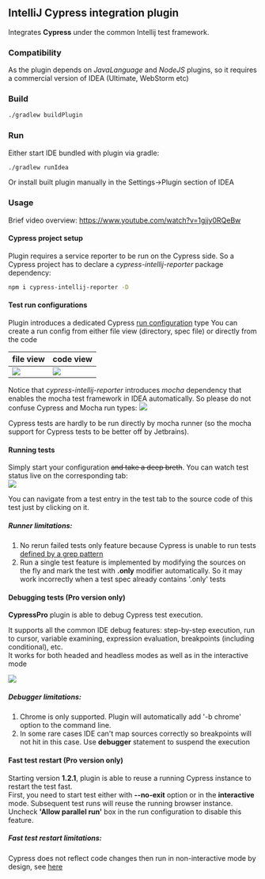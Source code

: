 ## IntelliJ Cypress integration plugin
Integrates <b>Cypress</b> under the common Intellij test framework.
### Compatibility
As the plugin depends on *JavaLanguage* and *NodeJS* plugins, so it requires a commercial version of IDEA (Ultimate, WebStorm etc) 
### Build
```bash
./gradlew buildPlugin
````
### Run
Either start IDE bundled with plugin via gradle:
```bash
./gradlew runIdea
```                                             
Or install built plugin manually in the Settings->Plugin section of IDEA
### Usage
Brief video overview: https://www.youtube.com/watch?v=1gjjy0RQeBw 
#### Cypress project setup
Plugin requires a service reporter to be run on the Cypress side. So a Cypress project has to declare a *cypress-intellij-reporter* package dependency:
```bash
npm i cypress-intellij-reporter -D
````                              
#### Test run configurations
Plugin introduces a dedicated Cypress [run configuration](https://www.jetbrains.com/help/idea/run-debug-configuration.html) type
You can create a run config from either file view (directory, spec file) or directly from the code

file view | code view 
------------ | -------------
![](../media/createFromDir.png?raw=true) | ![](../media/createFromSrc.png?raw=true)

Notice that *cypress-intellij-reporter* introduces *mocha* dependency that enables the mocha test framework in IDEA automatically. So please do not confuse Cypress and Mocha run types: ![](../media/confuseMocha.png?raw=true)

Cypress tests are hardly to be run directly by mocha runner (so the mocha support for Cypress tests to be better off by Jetbrains).  

#### Running tests
Simply start your configuration ~~and take a deep breth~~. You can watch test status live on the corresponding tab:   
![](../media/run.png?raw=true)

You can navigate from a test entry in the test tab to the source code of this test just by clicking on it.<br>

##### Runner limitations:
1. No rerun failed tests only feature because Cypress is unable to run tests [defined by a grep pattern](https://github.com/cypress-io/cypress/issues/1865)
2. Run a single test feature is implemented by modifying the sources on the fly and mark the test with **.only** modifier automatically. So it may work incorrectly when a test spec already contains '.only' tests    


#### Debugging tests (Pro version only)
<p><b>CypressPro</b> plugin is able to debug Cypress test execution.</p> 
<p>It supports all the common IDE debug features: step-by-step execution, run to cursor, variable examining, expression evaluation, breakpoints (including conditional), etc.<br>
It works for both headed and headless modes as well as in the interactive mode</p>

![](../media/debugger.png?raw=true)

##### Debugger limitations:

1. Chrome is only supported. Plugin will automatically add '-b chrome' option to the command line.
2. In some rare cases IDE can't map sources correctly so breakpoints will not hit in this case. Use <b>debugger</b> statement to suspend the execution

#### Fast test restart (Pro version only)
Starting version <b>1.2.1</b>, plugin is able to reuse a running Cypress instance to restart the test fast.<br>
First, you need to start test either with <b>--no-exit</b> option or in the <b>interactive</b> mode.
Subsequent test runs will reuse the running browser instance.<br>
Uncheck <b>'Allow parallel run'</b> box in the run configuration to disable this feature.  
##### Fast test restart limitations:  
Cypress does not reflect code changes then run in non-interactive mode by design, see [here](https://github.com/cypress-io/cypress/issues/3665#issuecomment-470683348)

